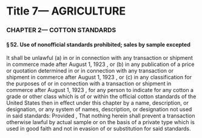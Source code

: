 
# Title 7— AGRICULTURE
### CHAPTER 2— COTTON STANDARDS
#### § 52. Use of nonofficial standards prohibited; sales by sample excepted

It shall be unlawful (a) in or in connection with any transaction or shipment in commerce made after August 1, 1923 , or (b) in any publication of a price or quotation determined in or in connection with any transaction or shipment in commerce after August 1, 1923 , or (c) in any classification for the purposes of or in connection with a transaction or shipment in commerce after August 1, 1923 , for any person to indicate for any cotton a grade or other class which is of or within the official cotton standards of the United States then in effect under this chapter by a name, description, or designation, or any system of names, description, or designation not used in said standards: Provided , That nothing herein shall prevent a transaction otherwise lawful by actual sample or on the basis of a private type which is used in good faith and not in evasion of or substitution for said standards.
